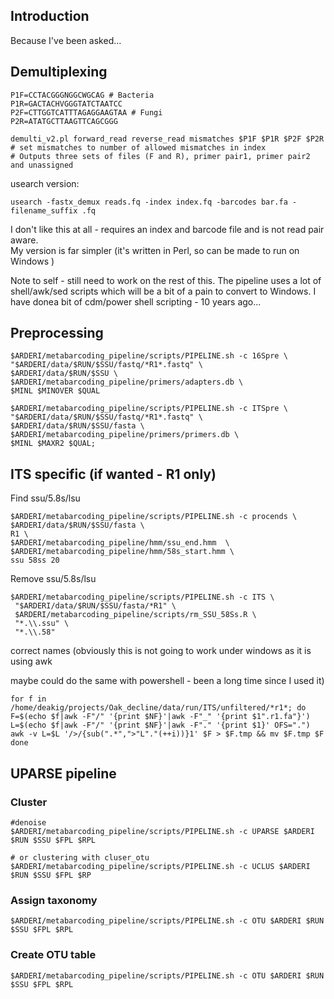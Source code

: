 ## Introduction
Because I've been asked...

## Demultiplexing
```
P1F=CCTACGGGNGGCWGCAG # Bacteria
P1R=GACTACHVGGGTATCTAATCC
P2F=CTTGGTCATTTAGAGGAAGTAA # Fungi
P2R=ATATGCTTAAGTTCAGCGGG

demulti_v2.pl forward_read reverse_read mismatches $P1F $P1R $P2F $P2R
# set mismatches to number of allowed mismatches in index
# Outputs three sets of files (F and R), primer pair1, primer pair2 and unassigned 
```
usearch version:
```
usearch -fastx_demux reads.fq -index index.fq -barcodes bar.fa -filename_suffix .fq
```
I don't like this at all  - requires an index and barcode file and is not read pair aware.  
My version is far simpler (it's written in Perl, so can be made to run on Windows )

Note to self - still need to work on the rest of this. The pipeline uses a lot of shell/awk/sed scripts which will be a bit of a pain to convert to Windows. I have donea  bit of cdm/power shell scripting - 10 years ago... 

## Preprocessing
``` #16S
$ARDERI/metabarcoding_pipeline/scripts/PIPELINE.sh -c 16Spre \
"$ARDERI/data/$RUN/$SSU/fastq/*R1*.fastq" \
$ARDERI/data/$RUN/$SSU \
$ARDERI/metabarcoding_pipeline/primers/adapters.db \
$MINL $MINOVER $QUAL
```

``` #ITS
$ARDERI/metabarcoding_pipeline/scripts/PIPELINE.sh -c ITSpre \
"$ARDERI/data/$RUN/$SSU/fastq/*R1*.fastq" \
$ARDERI/data/$RUN/$SSU/fasta \
$ARDERI/metabarcoding_pipeline/primers/primers.db \
$MINL $MAXR2 $QUAL; 
```

## ITS specific (if wanted - R1 only)
Find ssu/5.8s/lsu
```
$ARDERI/metabarcoding_pipeline/scripts/PIPELINE.sh -c procends \
$ARDERI/data/$RUN/$SSU/fasta \
R1 \
$ARDERI/metabarcoding_pipeline/hmm/ssu_end.hmm 	\
$ARDERI/metabarcoding_pipeline/hmm/58s_start.hmm \
ssu 58ss 20
``` 
Remove ssu/5.8s/lsu
```
$ARDERI/metabarcoding_pipeline/scripts/PIPELINE.sh -c ITS \
 "$ARDERI/data/$RUN/$SSU/fasta/*R1" \
 $ARDERI/metabarcoding_pipeline/scripts/rm_SSU_58Ss.R \
 "*.\\.ssu" \
 "*.\\.58"
 ```
 
 correct names 
 (obviously this is not going to work under windows as it is using awk 
 
 maybe could do the same with powershell - been a long time since I used it)
  ```
 for f in /home/deakig/projects/Oak_decline/data/run/ITS/unfiltered/*r1*; do
F=$(echo $f|awk -F"/" '{print $NF}'|awk -F"_" '{print $1".r1.fa"}')
L=$(echo $f|awk -F"/" '{print $NF}'|awk -F"." '{print $1}' OFS=".") 
awk -v L=$L '/>/{sub(".*",">"L"."(++i))}1' $F > $F.tmp && mv $F.tmp $F
done
```
 
## UPARSE pipeline

### Cluster
```
#denoise
$ARDERI/metabarcoding_pipeline/scripts/PIPELINE.sh -c UPARSE $ARDERI $RUN $SSU $FPL $RPL

# or clustering with cluser_otu
$ARDERI/metabarcoding_pipeline/scripts/PIPELINE.sh -c UCLUS $ARDERI $RUN $SSU $FPL $RP
```

### Assign taxonomy
```
$ARDERI/metabarcoding_pipeline/scripts/PIPELINE.sh -c OTU $ARDERI $RUN $SSU $FPL $RPL
```

### Create OTU table
```
$ARDERI/metabarcoding_pipeline/scripts/PIPELINE.sh -c OTU $ARDERI $RUN $SSU $FPL $RPL
```
